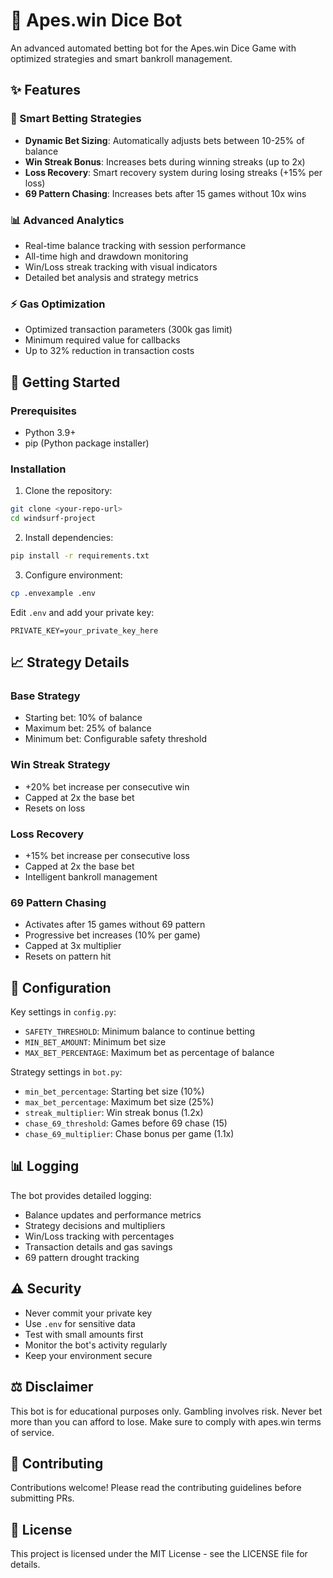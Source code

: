 # 🎲 Apes.win Dice Bot

An advanced automated betting bot for the Apes.win Dice Game with optimized strategies and smart bankroll management.

## ✨ Features

### 🎯 Smart Betting Strategies
- **Dynamic Bet Sizing**: Automatically adjusts bets between 10-25% of balance
- **Win Streak Bonus**: Increases bets during winning streaks (up to 2x)
- **Loss Recovery**: Smart recovery system during losing streaks (+15% per loss)
- **69 Pattern Chasing**: Increases bets after 15 games without 10x wins

### 📊 Advanced Analytics
- Real-time balance tracking with session performance
- All-time high and drawdown monitoring
- Win/Loss streak tracking with visual indicators
- Detailed bet analysis and strategy metrics

### ⚡ Gas Optimization
- Optimized transaction parameters (300k gas limit)
- Minimum required value for callbacks
- Up to 32% reduction in transaction costs

## 🚀 Getting Started

### Prerequisites
- Python 3.9+
- pip (Python package installer)

### Installation

1. Clone the repository:
```bash
git clone <your-repo-url>
cd windsurf-project
```

2. Install dependencies:
```bash
pip install -r requirements.txt
```

3. Configure environment:
```bash
cp .envexample .env
```
Edit `.env` and add your private key:
```
PRIVATE_KEY=your_private_key_here
```

## 📈 Strategy Details

### Base Strategy
- Starting bet: 10% of balance
- Maximum bet: 25% of balance
- Minimum bet: Configurable safety threshold

### Win Streak Strategy
- +20% bet increase per consecutive win
- Capped at 2x the base bet
- Resets on loss

### Loss Recovery
- +15% bet increase per consecutive loss
- Capped at 2x the base bet
- Intelligent bankroll management

### 69 Pattern Chasing
- Activates after 15 games without 69 pattern
- Progressive bet increases (10% per game)
- Capped at 3x multiplier
- Resets on pattern hit

## 📝 Configuration

Key settings in `config.py`:
- `SAFETY_THRESHOLD`: Minimum balance to continue betting
- `MIN_BET_AMOUNT`: Minimum bet size
- `MAX_BET_PERCENTAGE`: Maximum bet as percentage of balance

Strategy settings in `bot.py`:
- `min_bet_percentage`: Starting bet size (10%)
- `max_bet_percentage`: Maximum bet size (25%)
- `streak_multiplier`: Win streak bonus (1.2x)
- `chase_69_threshold`: Games before 69 chase (15)
- `chase_69_multiplier`: Chase bonus per game (1.1x)

## 📊 Logging

The bot provides detailed logging:
- Balance updates and performance metrics
- Strategy decisions and multipliers
- Win/Loss tracking with percentages
- Transaction details and gas savings
- 69 pattern drought tracking

## ⚠️ Security

- Never commit your private key
- Use `.env` for sensitive data
- Test with small amounts first
- Monitor the bot's activity regularly
- Keep your environment secure

## ⚖️ Disclaimer

This bot is for educational purposes only. Gambling involves risk. Never bet more than you can afford to lose. Make sure to comply with apes.win terms of service.

## 🤝 Contributing

Contributions welcome! Please read the contributing guidelines before submitting PRs.

## 📜 License

This project is licensed under the MIT License - see the LICENSE file for details.
